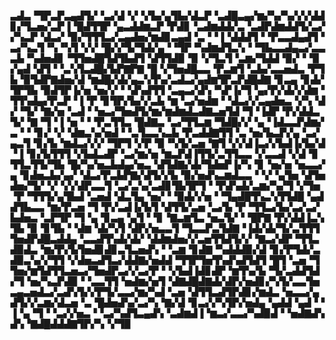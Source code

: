 ▃▟▃▝▜▛▃▛▃▄▟▜▞▝▃▞▟▝▞▝▞▙▞▄▜▙▞▟▃▛▝▃▟█▃▄▞▆▞▚▞▚▞▞▞▟▟▊▞▜▃▅▞▃▛▐▝█▟▜▜▛▝▄▃▟▟▆▃▛▝▛▟▊▝▃▟▆▟▟▞▃▝▃▟▛▟▆▟▟▜▞▃▞▞▚▃▛▝▟▃▞▝▉▞▜▜▜▃▞▃▄▟▅▞▆▟▊▃▄▟▝▃▝▝▐▝▟▟▟▜▝▝▛▃▃▟▄▟▜▝▃▞▚▃▜▝▚▝▚▜▝▞▞▝█▞▞▜▞▜▟▞▄▝▝▜▛▝▚▟▆▟▜▃▚▝▝▜▙▃▃▟▄▃▞▃▃▃▙▝▚▟▅▟▊▝▜▜▅▟█▜▟▜▙▟▜▝▟▜▜▟▉▝▉▝▞▜▃▜▝▃▆▞▜▟▟▝▉▞▝▝▉▞▄▟▝▟▜▝▝▃▚▜▃▟█▞▙▛▇▛▇▝█▝▞▜▅▟█▃▃▝▛▃▆▜▝▃▙▞▃▃▅▟▃▝▛▜▙▝▉▜▟▛▇▟▅▞▟▝▆▟█▞▟▞▄▃▚▜▚▞▃▟▃▞▄▟▆▜▛▃▛▟█▟▇▝▊▃▄▝▊▟▞▜▛▜▙▝▉▟▜▛▐▞▅▝▅▞▞▝▝▟▚▟▜▜▝▃▄▃▞▟▚▝▚▛▐▞▜▝▄▞▛▞▟▞▞▟▆▝▜▜▚▟▄▞▛▃▛▝▐▝▛▝▊▜▛▞▙▞▞▃▙▝▆▝▃▞▅▟▆▝▝▟▃▞▞▃▄▟▅▃▝▞▚▝▟▞▝▜▞▝▇▞▅▝▃▟▝▝▅▃▞▜▅▟▜▞▆▞▆▟▆▟▃▟▇▃▅▜▟▝▜▝▐▟▛▝▛▞▟▟▃▜▞▝▇▝▜▝▐▝▅▝▝▝▛▃▜▜▃▝█▟▇▃▝▃▞▜▜▃▆▝▜▟█▞▞▝▄▝▐▟▃▃▛▟▆▞▃▝▝▝▊▞▝▞▝▟▆▃▚▞▅▟▝▝▃▜▃▃▚▃▙▝▛▃▟▟▇▜▜▝▃▝▅▞▙▃▛▞▄▝▃▞▄▃▜▝▊▞▙▝▆▟▃▞▞▞▝▜▛▜▝▞▛▝▉▝▚▜▞▃▅▝▇▜▝▞▞▟▐▃▞▞▙▟▐▞▙▞▟▝▐▝▊▞▙▜▜▜▝▞▙▟▃▟▛▝▃▞▆▞▅▝▆▃▛▟▐▜▜▞▃▜▜▃▃▝▞▃▃▟▝▞▟▝▊▜▜▃▜▜▞▜▙▝█▞▚▞▅▃▙▟▄▞▅▃▝▟▜▟▇▞▟▞▜▟▅▛▐▞▚▝▊▝▅▞▅▝▅▃▃▞▄▝▊▟▅▃▙▞▄▞▝▟▃▞▛▃▙▛▇▞▟▜▞▞▙▝▉▞▅▟▚▃▆▟▃▃▝▝▞▝▄▜▅▝▟▜▅▟▅▞▜▞▝▞▝▞▞▟▛▃▃▜▝▃▞▃▚▞▃▟▊▜▙▜▛▜▝▝▛▟▚▟▞▃▆▞▚▞▜▝▞▜▅▝▛▝▜▜▜▞▄▜▙▟▝▃▅▟▝▟▃▜▄▝▅▞▝▝▉▟▞▞▅▝▝▜▄▟█▜▚▃▚▜▜▟█▝▄▟▟▜▙▃▃▝▆▞▛▃▅▝▜▝▛▞▃▟▐▞▙▜▝▟▜▜▞▃▅▝▃▞▙▝▛▝▜▜▃▞▙▞▃▞▃▞▙▟▅▃▝▃▛▜▛▝▜▝▄▝▊▃▄▝▄▜▝▝▊▝▇▃▆▜▃▝▅▃▜▞▝▝█▛▇▝▛▞▟▟▐▃▚▜▙▝▉▝▊▜▙▝▝▟▆▝▟▞▚▜▝▟▛▞▅▃▃▜▝▜▃▃▛▃▜▟▇▝▐▟▞▟▞▜▞▃▜▜▜▜▅▟▛▟█▃▟▟▄▝▃▃▟▜▚▟▞▟▞▝▟▟▆▟▅▞▞▃▅▜▜▟▜▞▞▝▇▃▞▟▛▝▜▜▃▟▉▟▃▝▆▞▛▞▙▜▅▟▊▟▊▃▜▃▅▟▚▝▝▃▆▝▊▟▇▝▚▟▟▟▉▞▟▝▊▞▛▜▟▞▃▟▉▃▚▞▞▜▜▝▞▟▅▃▟▜▃▞▟▟▇▞▅▟▟▝▜▜▛▜▅▜▚▟▚▟▜▟▜▝█▜▝▃▅▝▜▜▅▞▆▜▟▜▜▃▅▃▞▜▅▟▛▃▞▞▃▞▛▝▝▞▙▟▐▟▊▟▛▝▆▜▚▞▙▝▜▞▃▟▟▜▟▞▜▝▅▞▚▃▛▟▉▝▝▃▃▜▜▝▅▟▆▞▅▜▝▟▇▟█▟▇▟▞▟▛▞▅▟▊▞▚▜▞▃▃▜▅▃▄▃▅▟▃▞▃▟▚▜▞▞▛▜▞▃▃▞▆▞▚▟▝▃▅▝▟▜▜▃▟▜▛▟▊▞▆▟▃▝▅▃▃▞▄▟▜▞▞▃▆▞▟▃▅▝▃▝█▟▅▟▚▞▃▞▚▝▇▞▟▝▊▃▞▞▚▜▛▞▅▟▄▝▄▟▟▝▄▟▝▝▐▝▄▝▜▝▝▃▞▞▅▃▝▝▃▞▚▟▜▃▄▟▚▝▃▟▆▟▐▝▆▃▞▃▃▞▚▟▉▟▝▝▅▟▇▟▚▟▚▝▇▟█▟▟▟▇▜▛▞▚▝▞▜▉
